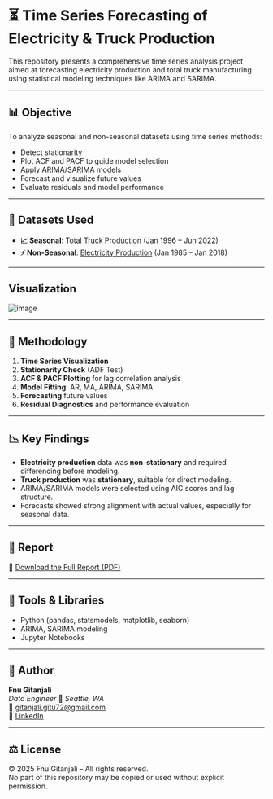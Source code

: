# ⏳ Time Series Forecasting of Electricity & Truck Production

This repository presents a comprehensive time series analysis project aimed at forecasting electricity production and total truck manufacturing using statistical modeling techniques like ARIMA and SARIMA.

---

## 📊 Objective

To analyze seasonal and non-seasonal datasets using time series methods:
- Detect stationarity
- Plot ACF and PACF to guide model selection
- Apply ARIMA/SARIMA models
- Forecast and visualize future values
- Evaluate residuals and model performance

---

## 📄 Datasets Used

- **📈 Seasonal**: [Total Truck Production](https://fred.stlouisfed.org/series/G17MVSFTTRUCKS) (Jan 1996 – Jun 2022)
- **⚡ Non-Seasonal**: [Electricity Production](https://www.kaggle.com/datasets/shenba/time-series-datasets?resource=download&select=Electric_Production.csv) (Jan 1985 – Jan 2018)

---

## Visualization

![image](https://github.com/user-attachments/assets/ca7c06a2-858c-476a-98e2-b34df484f09e)

---
## 🧠 Methodology

1. **Time Series Visualization**
2. **Stationarity Check** (ADF Test)
3. **ACF & PACF Plotting** for lag correlation analysis
4. **Model Fitting**: AR, MA, ARIMA, SARIMA
5. **Forecasting** future values
6. **Residual Diagnostics** and performance evaluation

---

## 📉 Key Findings

- **Electricity production** data was **non-stationary** and required differencing before modeling.
- **Truck production** was **stationary**, suitable for direct modeling.
- ARIMA/SARIMA models were selected using AIC scores and lag structure.
- Forecasts showed strong alignment with actual values, especially for seasonal data.

---

## 📓 Report

📄 [Download the Full Report (PDF)](./report/Time%20Series%20Analysis%20Report.pdf)

---

## 🔧 Tools & Libraries

- Python (pandas, statsmodels, matplotlib, seaborn)
- ARIMA, SARIMA modeling
- Jupyter Notebooks

---

## 📌 Author

**Fnu Gitanjali**  
*Data Engineer* 
📍 *Seattle, WA*  
📧 gitanjali.gitu72@gmail.com  
🔗 [LinkedIn](https://www.linkedin.com/in/gitanjali-fnu/) 

---

## ⚖️ License

© 2025 Fnu Gitanjali – All rights reserved.  
No part of this repository may be copied or used without explicit permission.  


